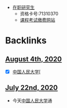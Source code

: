 - [在职研究生](<在职研究生.md>)
    - 资格卡号:71310370
    - [课程考试缴费网站](https://tdxl.ruc.edu.cn/netpay/enter.asp)

# Backlinks
## [August 4th, 2020](<August 4th, 2020.md>)
- [x] [中国人民大学](<中国人民大学.md>)[

## [July 22nd, 2020](<July 22nd, 2020.md>)
- 今天[中国人民大学](<中国人民大学.md>)通

